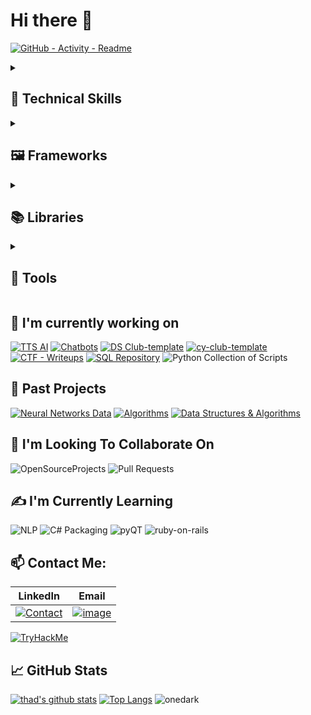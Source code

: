 # Hi there 👋

[![GitHub - Activity - Readme](https://github.com/thomasthaddeus/thomasthaddeus/actions/workflows/github-activity.yml/badge.svg)](https://github.com/thomasthaddeus/thomasthaddeus/actions/workflows/github-activity.yml)

<details markdown="1"><summary><h2>💼 Technical Skills</h2></summary>

![Visitors](https://visitor-badge.laobi.icu/badge?page_id=thomasthaddeus.visitor-badge) \
![HTML](https://img.shields.io/badge/HTML5-informational?style=for-the-badge&logo=HTML5&color=534F26) ![PostgreSQL](https://img.shields.io/badge/PostgreSQL-informational?style=for-the-badge&logo=PostgreSQL&color=lightblue) ![SQLite](https://img.shields.io/badge/SQLite-informational?style=for-the-badge&logo=SQLite&color=003B57) ![Python](https://img.shields.io/badge/Python-FFD43B?style=for-the-badge&logo=python&logoColor=blue) ![Jupyter](https://img.shields.io/badge/Jupyter%20Notebook-informational?style=for-the-badge&logo=Jupyter&color=F37626) ![JSON](https://img.shields.io/badge/JSON-informational?style=for-the-badge&logo=JSON&color=000000) ![JS](https://img.shields.io/badge/JavaScript-informational?style=for-the-badge&logo=JavaScript&color=F7DF1E) ![TS](https://img.shields.io/badge/TypeScript-informational?style=for-the-badge&logo=TypeScript&color=3178C6) ![C#](https://img.shields.io/badge/C%23-informational?style=for-the-badge&logo=c-sharp&color=239120) ![SQL](https://img.shields.io/badge/SQL-informational?style=for-the-badge&logo=sql&color=4479A1) ![Shell](https://img.shields.io/badge/Shell-informational?style=for-the-badge&logo=shell&color=4EAA25) ![TSQL](https://img.shields.io/badge/TSQL-informational?style=for-the-badge&logo=tsql&color=4479A1) ![R](https://img.shields.io/badge/R-informational?style=for-the-badge&logo=r&color=276DC3)

</details>
<details markdown="1"><summary><h2>🖼️ Frameworks</h2></summary>

![Ruby-On-Rails](https://img.shields.io/badge/Ruby%20on%20Rails-informational?style=for-the-badge&logo=Ruby-on-Rails&color=CC0000) ![React](https://img.shields.io/badge/React-informational?style=for-the-badge&logo=React&color=61DAFB) ![Vue.js](https://img.shields.io/badge/Angular-informational?style=for-the-badge&logo=Angular&color=DD0031) ![Angular](https://img.shields.io/badge/Vue.js-informational?style=for-the-badge&logo=Vue.js&color=4FC08D) ![Flask](https://img.shields.io/badge/Flask-informational?style=for-the-badge&logo=Flask&color=000000) ![Django](https://img.shields.io/badge/Django-informational?style=for-the-badge&logo=Django&color=092E20) ![Spring](https://img.shields.io/badge/Spring-informational?style=for-the-badge&logo=Spring&color=6DB33F)

</details>
<details markdown="1"><summary><h2>📚 Libraries</h2></summary>

### Platforms & Communities

![anilist](https://img.shields.io/badge/AniList-02A9FF?style=for-the-badge&logo=AniList&logoColor=white) ![codeclimate](https://img.shields.io/badge/Code%20Climate-000000?style=for-the-badge&logo=Code%20Climate&logoColor=white) ![codenewbie](https://img.shields.io/badge/CodeNewbie-9013FE?style=for-the-badge&logo=CodeNewbie&logoColor=white) ![codersrank](https://img.shields.io/badge/CodersRank-67A4AC?style=for-the-badge&logo=CodersRank&logoColor=white) ![coderwall](https://img.shields.io/badge/Coderwall-3E8DCC?style=for-the-badge&logo=Coderwall&logoColor=white) ![deepnote](https://img.shields.io/badge/Deepnote-3793EF?style=for-the-badge&logo=Deepnote&logoColor=white) ![hackclub](https://img.shields.io/badge/Hack%20Club-EC3750?style=for-the-badge&logo=Hack%20Club&logoColor=white) ![kaggle](https://img.shields.io/badge/Kaggle-20BEFF?style=for-the-badge&logo=Kaggle&logoColor=white) ![topcoder](https://img.shields.io/badge/Topcoder-29A7DF?style=for-the-badge&logo=Topcoder&logoColor=white) ![wandb](https://img.shields.io/badge/Weights_&_Biases-FFBE00?style=for-the-badge&logo=WeightsAndBiases&logoColor=white)

### Deep Learning & Machine Learning

![Keras](https://img.shields.io/badge/Keras-FF0000?style=for-the-badge&logo=keras&logoColor=white) ![pytorchlightning](https://img.shields.io/badge/Lightning-792DE4?style=for-the-badge&logo=pytorch-lightning&logoColor=white) ![Pytorch](https://img.shields.io/badge/PyTorch-EE4C2C?style=for-the-badge&logo=pytorch&logoColor=white) ![Tensorflow](https://img.shields.io/badge/TensorFlow-FF6F00?style=for-the-badge&logo=tensorflow&logoColor=white) ![Scikit-Learn](https://img.shields.io/badge/-Scikit--Learn-05122A?style=for-the-badge&logo=scikit-learn)

### Data Analysis

![Pandas](https://img.shields.io/badge/Pandas-05122A?style=for-the-badge&logo=pandas) ![NumPy](https://img.shields.io/badge/NumPy-05122A?style=for-the-badge&logo=numpy) ![Scipy](https://img.shields.io/badge/Scipy-05122A?style=for-the-badge&logo=scipy) ![Ggplot2](https://img.shields.io/badge/-Ggplot2-05122A?style=for-the-badge&logo=ggplot2) ![Readr](https://img.shields.io/badge/-Readr-05122A?style=for-the-badge&logo=readr) ![Matplotlib](https://img.shields.io/badge/-Matplotlib-05122A?style=for-the-badge&logo=matplotlib) ![Dplyr](https://img.shields.io/badge/Dplyr-05122A?style=for-the-badge&logo=dplyr)

### Web Development:

![NodeJS](https://img.shields.io/badge/NodeJS-05122A?style=for-the-badge&logo=node.js&logobackground=green)
![Flask](https://img.shields.io/badge/Flask-05122A?style=for-the-badge&logo=flask)
![Blazor](https://img.shields.io/badge/Blazor-05122A?style=for-the-badge&logo=blazor)
![ExpressJS](https://img.shields.io/badge/ExpressJS-05122A?style=for-the-badge&logo=express)

### Testing

![Pytest](https://img.shields.io/badge/Testing-Pytest-05122A?style=for-the-badge&logo=pytest) ![NUnit](https://img.shields.io/badge/Testing-NUnit-05122A?style=for-the-badge&logo=nunit) ![Sinon](https://img.shields.io/badge/Testing-Sinon-05122A?style=for-the-badge)

### Others:

![Wpf](https://img.shields.io/badge/Wpf-05122A?style=for-the-badge) ![Entity Framework](https://img.shields.io/badge/Entity%20Framework-05122A?style=for-the-badge) ![BeautifulSoup](https://img.shields.io/badge/BeautifulSoup-05122A?style=for-the-badge)

</details>

<details markdown="1"><summary><h2>🧰 Tools</h2></summary>

![Docker](https://img.shields.io/badge/Tools-Docker-informational?style=for-the-badge&logo=Docker&color=2496ED) ![Kubernetes](https://img.shields.io/badge/Tools-Kubernetes-informational?style=for-the-badge&logo=Kubernetes&color=326CE5) ![Jenkins](https://img.shields.io/badge/Tools-Jenkins-informational?style=for-the-badge&logo=Jenkins&color=D24939) ![TravisCI](https://img.shields.io/badge/Tools-Travis%20CI-informational?style=for-the-badge&logo=Travis-CI&color=3EAAAF) ![CircleCI](https://img.shields.io/badge/Tools-CircleCI-informational?style=for-the-badge&logo=CircleCI&color=343434) ![Webpack](https://img.shields.io/badge/Tools-Webpack-informational?style=for-the-badge&logo=Webpack&color=8DD6F9) ![Babel](https://img.shields.io/badge/Tools-Babel-informational?style=for-the-badge&logo=Babel&color=F9DC3E) ![Gulp](https://img.shields.io/badge/Tools-Gulp-informational?style=for-the-badge&logo=gulp&color=CF4647) ![Grunt](https://img.shields.io/badge/Tools-Grunt-informational?style=for-the-badge&logo=Grunt&color=FBA919) ![Postman](https://img.shields.io/badge/Tools-Postman-informational?style=for-the-badge&logo=Postman&color=FF6C37) ![GraphQL](https://img.shields.io/badge/Tools-GraphQL-informational?style=for-the-badge&logo=GraphQL&color=E10098) ![ESLint](https://img.shields.io/badge/Tools-ESLint-informational?style=for-the-badge&logo=ESLint&color=4B32C3) ![Prettier](https://img.shields.io/badge/Tools-Prettier-informational?style=for-the-badge&logo=Prettier&color=F7B93E) ![VSC](https://img.shields.io/badge/Tools-VS%20Code-informational?style=for-the-badge&logo=Visual-Studio-Code&color=007ACC) ![Intellij](https://img.shields.io/badge/Tools-IntelliJ%20IDEA-informational?style=for-the-badge&logo=IntelliJ-IDEA&color=000000) ![Git](https://img.shields.io/badge/Tools-Git-informational?style=for-the-badge&logo=Git&color=F05032) ![GitHub](https://img.shields.io/badge/Tools-GitHub-informational?style=for-the-badge&logo=GitHub&color=181717) ![GitLab](https://img.shields.io/badge/Tools-GitLab-informational?style=for-the-badge&logo=GitLab&color=FCA121)
![aws](https://img.shields.io/badge/Cloud-AWS-informational?style=for-the-badge&logo=Amazon-AWS&color=232F3E) ![MicrosoftAzure](https://img.shields.io/badge/Cloud-Azure-informational?style=for-the-badge&logo=Microsoft-Azure&color=0089D6) ![GoogleCloud](https://img.shields.io/badge/Cloud-Google%20Cloud-informational?style=for-the-badge&logo=Google-Cloud&color=4285F4) ![DigitialOcean](https://img.shields.io/badge/Cloud-Digital%20Ocean-informational?style=for-the-badge&logo=DigitalOcean&color=0080FF)
![Mongo](https://img.shields.io/badge/DB-MongoDB-informational?style=for-the-badge&logo=MongoDB&color=47A248) ![MySQL](https://img.shields.io/badge/DB-MySQL-informational?style=for-the-badge&logo=MySQL&color=4479A1) ![Redis](https://img.shields.io/badge/DB-Redis-informational?style=for-the-badge&logo=Redis&color=DC382D) ![Heroku](https://img.shields.io/badge/-Heroku-informational?style=for-the-badge&logo=Heroku&color=430098)
![Jest](https://img.shields.io/badge/Testing-Jest-informational?style=for-the-badge&logo=Jest&color=C21325) ![Mocha](https://img.shields.io/badge/Testing-Mocha-informational?style=for-the-badge&logo=Mocha&color=8D6748)
![NPM](https://img.shields.io/badge/Package%20Manager-npm-informational?style=for-the-badge&logo=npm&color=CB3837) ![Yarn](https://img.shields.io/badge/Package%20Manager-Yarn-informational?style=for-the-badge&logo=Yarn&color=2C8EBB) ![PyPi](https://img.shields.io/badge/Package%20Manager-PyPI-informational?style=for-the-badge&logo=pypi&color=3775A9) ![Composer](https://img.shields.io/badge/Package%20Manager-Composer-informational?style=for-the-badge&logo=composer&color=885630) ![Bundler](https://img.shields.io/badge/Package%20Manager-Bundler-informational?style=for-the-badge&logo=bundler&color=F16830) ![Gradle](https://img.shields.io/badge/Package%20Manager-Gradle-informational?style=for-the-badge&logo=gradle&color=02303A) ![Maven](https://img.shields.io/badge/Package%20Manager-Maven-informational?style=for-the-badge&logo=apache-maven&color=C71A36)

</details>

## 🚧 I'm currently working on

[![TTS AI](https://img.shields.io/badge/Python-TTS-blue?style=for-the-badge&logo=python)][ttspeech] [![Chatbots](https://img.shields.io/badge/Chatbots-Development-red?style=for-the-badge&logo=chatbot)][chatbots] [![DS Club-template](https://img.shields.io/badge/DS-Club_template-green?style=for-the-badge)][ds-club] [![cy-club-template](https://img.shields.io/badge/Cybersecurity-Club_template-orange?style=for-the-badge)][cy-club] [![CTF - Writeups](https://img.shields.io/badge/CTF-Writeups-yellow?style=for-the-badge&logo=security)][writeups] [![SQL Repository](https://img.shields.io/badge/SQL-Repository-blue?style=for-the-badge&logo=sql)][sql] ![Python Collection of Scripts](https://img.shields.io/badge/Python-Scripts-purple?style=for-the-badge&logo=python) 

## 🔭 Past Projects

[![Neural Networks Data](https://img.shields.io/badge/NeuralNetworks-Data_Pipeline-cyan?style=for-the-badge&logo=neuralnet)][neural-networks] [![Algorithms](https://img.shields.io/badge/Algorithms-Development-pink?style=for-the-badge&logo=algorithm)][alg-1] [![Data Structures & Algorithms](https://img.shields.io/badge/Data_Structures-Algorithms-brown?style=for-the-badge&logo=data)][algorithms]

## 👯 I'm Looking To Collaborate On

![OpenSourceProjects](https://img.shields.io/badge/OpenSource_Software-green?style=for-the-badge&logo=opensource) ![Pull Requests](https://img.shields.io/badge/GH-PullRequests-blue?style=for-the-badge&logo=github)

## ✍️ I'm Currently Learning

![NLP](https://img.shields.io/badge/Learning-NLP-blue?style=for-the-badge&logo=nlp) ![C# Packaging](https://img.shields.io/badge/Learning-C%23_Packaging-red?style=for-the-badge&logo=csharp) ![pyQT](https://img.shields.io/badge/Learning-pyQT-yellow?style=for-the-badge&logo=python) ![ruby-on-rails](https://img.shields.io/badge/Learning-Ruby_on_Rails-pink?style=for-the-badge&logo=ruby)

## 📫 Contact Me:

| LinkedIn                           | Email                      |
| ---------------------------------- | -------------------------- |
| [![Contact][linkedin]][linkedin-2] | [![image][email]][email-2] |


[![TryHackMe][thm-pic]][thm]

## 📈 GitHub Stats

[![thad's github stats](https://github-readme-stats.vercel.app/api?username=thomasthaddeus&show_icons=true&theme=gruvbox&langs_count=10)](https://github.com/thomasthaddeus)
[![Top Langs](https://github-readme-stats.vercel.app/api/top-langs/?username=thomasthaddeus&theme=gruvbox)](https://github.com/thomasthaddeus)
![onedark](https://github-profile-trophy.vercel.app/?username=thomasthaddeus&theme=onedark)

[alg-1]: https://github.com/thomasthaddeus/Data-Structures-Algorithms "Data structures &algorithms repository"
[ds-club]: https://github.com/thomasthaddeus/DS-Club-Template "This is a link to a template"
[cy-club]: https://github.com/thomasthaddeus/Cy-Club-Template "This is a link to our cybersecurity club"
[linkedin]: https://github.com/thomasthaddeus/thomasthaddeus/assets/92204097/010f2552-77fd-488f-84eb-2531632fee04
[email]: https://github.com/thomasthaddeus/thomasthaddeus/assets/92204097/a9844a74-a895-4d9c-a040-d2cecab75cd7
[twitter]: https://img.shields.io/twitter/url?style=forthebadge&url=https%3A%2F%2Ftwitter.com%2F
[twitter-2]: https://twitter.com/ThaddeusMaxima "Twitter"
[email-2]: mailto:thaddeus.r.thomas@gmail.com "email"
[linkedin-2]: https://linkedin.com/in/thaddeusthomas "LinkedIn"
[thm]: https://tryhackme.com/p/thaddeus.r.thoma "TryHackMe"
[thm-pic]: https://tryhackme-badges.s3.amazonaws.com/thaddeus.r.thoma.png "TryHackMe"
[chatbots]: https://github.com/thomasthaddeus/creating_chat_bots "Creating Chatbots"
[ttspeech]: https://github.com/thomasthaddeus/TTS-project
[writeups]: http://apparellnstuff.me/CTF_WriteUps/
[sql]: https://github.com/thomasthaddeus/SQL_All-Brands-Welcome
[neural-networks]: https://github.com/thomasthaddeus/NeuralNetworks
[algorithms]: https://github.com/thomasthaddeus/Data-Structures-Algorithms
[ttspeech]: https://github.com/thomasthaddeus/TTS-project
[ds-club]: https://github.com/thomasthaddeus/DS-Club-Template
[cy-club]: https://github.com/thomasthaddeus/Cy-Club-Template
[chatbots]: https://github.com/thomasthaddeus/creating_chat_bots
[writeups]: http://apparellnstuff.me/CTF_WriteUps/
[sql]: https://github.com/thomasthaddeus/SQL_All-Brands-Welcome
[neural-networks]: https://github.com/thomasthaddeus/NeuralNetworks
[algorithms]: https://github.com/thomasthaddeus/Data-Structures-Algorithms
